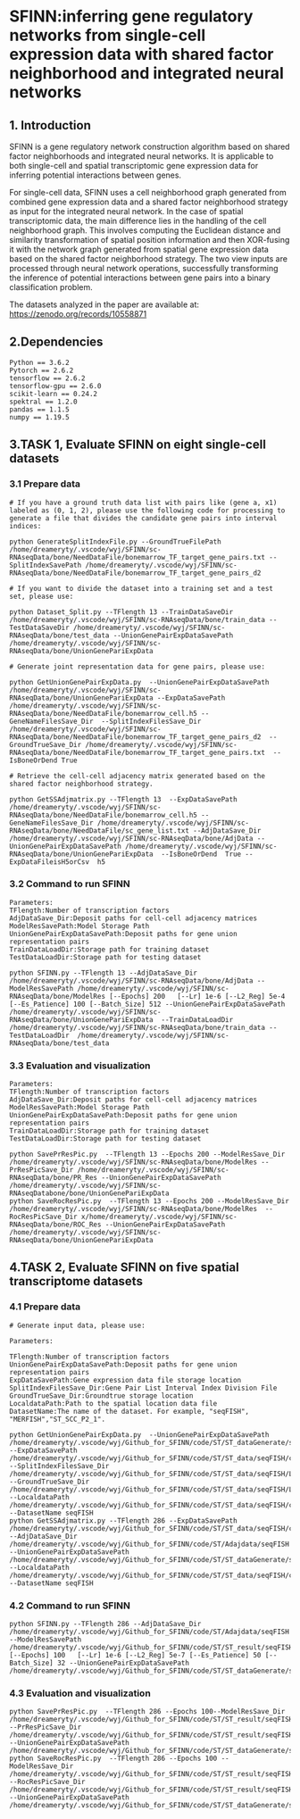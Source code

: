 # SFINN:inferring gene regulatory networks from single-cell expression data with shared factor neighborhood and integrated neural networks

## 1. Introduction

SFINN is a gene regulatory network construction algorithm based on shared factor neighborhoods and integrated neural networks. It is applicable to both single-cell and spatial transcriptomic gene expression data for inferring potential interactions between genes. 

For single-cell data, SFINN uses a cell neighborhood graph generated from combined gene expression data and a shared factor neighborhood strategy as input for the integrated neural network. In the case of spatial transcriptomic data, the main difference lies in the handling of the cell neighborhood graph. This involves computing the Euclidean distance and similarity transformation of spatial position information and then XOR-fusing it with the network graph generated from spatial gene expression data based on the shared factor neighborhood strategy. The two view inputs are processed through neural network operations, successfully transforming the inference of potential interactions between gene pairs into a binary classification problem.

The datasets analyzed in the paper are available at: https://zenodo.org/records/10558871

## 2.Dependencies

    Python == 3.6.2 
    Pytorch == 2.6.2
    tensorflow == 2.6.2
    tensorflow-gpu == 2.6.0
    scikit-learn == 0.24.2
    spektral == 1.2.0
    pandas == 1.1.5
    numpy == 1.19.5
 ## 3.TASK 1, Evaluate SFINN on eight single-cell datasets
### 3.1 Prepare data
    # If you have a ground truth data list with pairs like (gene a, x1) labeled as (0, 1, 2), please use the following code for processing to generate a file that divides the candidate gene pairs into interval indices:

    python GenerateSplitIndexFile.py --GroundTrueFilePath /home/dreameryty/.vscode/wyj/SFINN/sc-RNAseqData/bone/NeedDataFile/bonemarrow_TF_target_gene_pairs.txt --SplitIndexSavePath /home/dreameryty/.vscode/wyj/SFINN/sc-RNAseqData/bone/NeedDataFile/bonemarrow_TF_target_gene_pairs_d2  
    
    # If you want to divide the dataset into a training set and a test set, please use:
    
    python Dataset_Split.py --TFlength 13 --TrainDataSaveDir /home/dreameryty/.vscode/wyj/SFINN/sc-RNAseqData/bone/train_data --TestDataSaveDir /home/dreameryty/.vscode/wyj/SFINN/sc-RNAseqData/bone/test_data --UnionGenePairExpDataSavePath /home/dreameryty/.vscode/wyj/SFINN/sc-RNAseqData/bone/UnionGenePariExpData

    # Generate joint representation data for gene pairs, please use:

    python GetUnionGenePairExpData.py  --UnionGenePairExpDataSavePath  /home/dreameryty/.vscode/wyj/SFINN/sc-RNAseqData/bone/UnionGenePariExpData --ExpDataSavePath /home/dreameryty/.vscode/wyj/SFINN/sc-RNAseqData/bone/NeedDataFile/bonemarrow_cell.h5 --GeneNameFilesSave_Dir  --SplitIndexFilesSave_Dir /home/dreameryty/.vscode/wyj/SFINN/sc-RNAseqData/bone/NeedDataFile/bonemarrow_TF_target_gene_pairs_d2  --GroundTrueSave_Dir /home/dreameryty/.vscode/wyj/SFINN/sc-RNAseqData/bone/NeedDataFile/bonemarrow_TF_target_gene_pairs.txt  --IsBoneOrDend True

    # Retrieve the cell-cell adjacency matrix generated based on the shared factor neighborhood strategy.

    python GetSSAdjmatrix.py --TFlength 13  --ExpDataSavePath /home/dreameryty/.vscode/wyj/SFINN/sc-RNAseqData/bone/NeedDataFile/bonemarrow_cell.h5 --GeneNameFilesSave_Dir /home/dreameryty/.vscode/wyj/SFINN/sc-RNAseqData/bone/NeedDataFile/sc_gene_list.txt --AdjDataSave_Dir /home/dreameryty/.vscode/wyj/SFINN/sc-RNAseqData/bone/AdjData --UnionGenePairExpDataSavePath /home/dreameryty/.vscode/wyj/SFINN/sc-RNAseqData/bone/UnionGenePariExpData  --IsBoneOrDend  True --ExpDataFileisH5orCsv  h5


    


### 3.2 Command to run SFINN
    Parameters:
    TFlength:Number of transcription factors
    AdjDataSave_Dir:Deposit paths for cell-cell adjacency matrices
    ModelResSavePath:Model Storage Path
    UnionGenePairExpDataSavePath:Deposit paths for gene union representation pairs
    TrainDataLoadDir:Storage path for training dataset
    TestDataLoadDir:Storage path for testing dataset

    python SFINN.py --TFlength 13 --AdjDataSave_Dir /home/dreameryty/.vscode/wyj/SFINN/sc-RNAseqData/bone/AdjData --ModelResSavePath /home/dreameryty/.vscode/wyj/SFINN/sc-RNAseqData/bone/ModelRes [--Epochs] 200   [--Lr] 1e-6 [--L2_Reg] 5e-4 [--Es_Patience] 100 [--Batch_Size] 512 --UnionGenePairExpDataSavePath /home/dreameryty/.vscode/wyj/SFINN/sc-RNAseqData/bone/UnionGenePariExpData  --TrainDataLoadDir  /home/dreameryty/.vscode/wyj/SFINN/sc-RNAseqData/bone/train_data --TestDataLoadDir  /home/dreameryty/.vscode/wyj/SFINN/sc-RNAseqData/bone/test_data


                   
### 3.3 Evaluation and visualization
    Parameters:
    TFlength:Number of transcription factors
    AdjDataSave_Dir:Deposit paths for cell-cell adjacency matrices
    ModelResSavePath:Model Storage Path
    UnionGenePairExpDataSavePath:Deposit paths for gene union representation pairs
    TrainDataLoadDir:Storage path for training dataset
    TestDataLoadDir:Storage path for testing dataset

    python SavePrResPic.py  --TFlength 13 --Epochs 200 --ModelResSave_Dir /home/dreameryty/.vscode/wyj/SFINN/sc-RNAseqData/bone/ModelRes --PrResPicSave_Dir /home/dreameryty/.vscode/wyj/SFINN/sc-RNAseqData/bone/PR_Res --UnionGenePairExpDataSavePath /home/dreameryty/.vscode/wyj/SFINN/sc-RNAseqDatabone/bone/UnionGenePariExpData
    python SaveRocResPic.py  --TFlength 13 --Epochs 200 --ModelResSave_Dir /home/dreameryty/.vscode/wyj/SFINN/sc-RNAseqData/bone/ModelRes  --RocResPicSave_Dir x/home/dreameryty/.vscode/wyj/SFINN/sc-RNAseqData/bone/ROC_Res --UnionGenePairExpDataSavePath /home/dreameryty/.vscode/wyj/SFINN/sc-RNAseqData/bone/UnionGenePariExpData
 ## 4.TASK 2, Evaluate SFINN on five spatial transcriptome datasets
### 4.1 Prepare data
    # Generate input data, please use:

    Parameters:

    TFlength:Number of transcription factors
    UnionGenePairExpDataSavePath:Deposit paths for gene union representation pairs
    ExpDataSavePath:Gene expression data file storage location
    SplitIndexFilesSave_Dir:Gene Pair List Interval Index Division File
    GroundTrueSave_Dir:Groundtrue storage location
    LocaldataPath:Path to the spatial location data file
    DatasetName:The name of the dataset. For example, "seqFISH", "MERFISH","ST_SCC_P2_1".

    python GetUnionGenePairExpData.py  --UnionGenePairExpDataSavePath  /home/dreameryty/.vscode/wyj/Github_for_SFINN/code/ST/ST_dataGenerate/seqFISH  --ExpDataSavePath /home/dreameryty/.vscode/wyj/Github_for_SFINN/code/ST/ST_data/seqFISH/cortex_svz_counts.csv --SplitIndexFilesSave_Dir /home/dreameryty/.vscode/wyj/Github_for_SFINN/code/ST/ST_data/seqFISH/L_Rpairs_split_index.txt  --GroundTrueSave_Dir /home/dreameryty/.vscode/wyj/Github_for_SFINN/code/ST/ST_data/seqFISH/L_Rpairs.txt --LocaldataPath /home/dreameryty/.vscode/wyj/Github_for_SFINN/code/ST/ST_data/seqFISH/cortex_svz_cellcentroids.csv --DatasetName seqFISH
    python GetSSAdjmatrix.py --TFlength 286 --ExpDataSavePath /home/dreameryty/.vscode/wyj/Github_for_SFINN/code/ST/ST_data/seqFISH/cortex_svz_counts.csv  --AdjDataSave_Dir /home/dreameryty/.vscode/wyj/Github_for_SFINN/code/ST/Adajdata/seqFISH --UnionGenePairExpDataSavePath /home/dreameryty/.vscode/wyj/Github_for_SFINN/code/ST/ST_dataGenerate/seqFISH  --LocaldataPath /home/dreameryty/.vscode/wyj/Github_for_SFINN/code/ST/ST_data/seqFISH/cortex_svz_cellcentroids.csv --DatasetName seqFISH

### 4.2 Command to run SFINN
    python SFINN.py --TFlength 286 --AdjDataSave_Dir /home/dreameryty/.vscode/wyj/Github_for_SFINN/code/ST/Adajdata/seqFISH --ModelResSavePath /home/dreameryty/.vscode/wyj/Github_for_SFINN/code/ST/ST_result/seqFISH [--Epochs] 100   [--Lr] 1e-6 [--L2_Reg] 5e-7 [--Es_Patience] 50 [--Batch_Size] 32 --UnionGenePairExpDataSavePath /home/dreameryty/.vscode/wyj/Github_for_SFINN/code/ST/ST_dataGenerate/seqFISH


### 4.3 Evaluation and visualization
    python SavePrResPic.py  --TFlength 286 --Epochs 100--ModelResSave_Dir /home/dreameryty/.vscode/wyj/Github_for_SFINN/code/ST/ST_result/seqFISH  --PrResPicSave_Dir /home/dreameryty/.vscode/wyj/Github_for_SFINN/code/ST/ST_result/seqFISH_pr_res --UnionGenePairExpDataSavePath /home/dreameryty/.vscode/wyj/Github_for_SFINN/code/ST/ST_dataGenerate/seqFISH
    python SaveRocResPic.py  --TFlength 286 --Epochs 100 --ModelResSave_Dir /home/dreameryty/.vscode/wyj/Github_for_SFINN/code/ST/ST_result/seqFISH  --RocResPicSave_Dir /home/dreameryty/.vscode/wyj/Github_for_SFINN/code/ST/ST_result/seqFISH_roc_res  --UnionGenePairExpDataSavePath /home/dreameryty/.vscode/wyj/Github_for_SFINN/code/ST/ST_dataGenerate/seqFISH
                   
